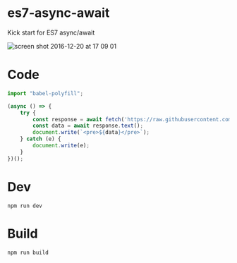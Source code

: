 # es7-async-await
Kick start for ES7 async/await

![screen shot 2016-12-20 at 17 09 01](https://cloud.githubusercontent.com/assets/97060/21346592/9276c690-c6d7-11e6-9a96-b7193a2be1f9.png)

# Code
```js
import "babel-polyfill";

(async () => {
    try {
        const response = await fetch('https://raw.githubusercontent.com/katopz/es7-async-await/master/README.md');
        const data = await response.text();
        document.write(`<pre>${data}</pre>`);
    } catch (e) {
        document.write(e);
    }
})();
```

# Dev
```shell
npm run dev
```
# Build
```shell
npm run build
```
